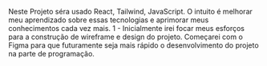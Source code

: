 Neste Projeto séra usado React, Tailwind, JavaScript. O intuito é melhorar meu aprendizado sobre essas tecnologias e aprimorar meus conhecimentos cada vez mais.
1 - Inicialmente irei focar meus esforços para a construção de wireframe e design do projeto. Começarei com o Figma para que futuramente seja mais rápido o desenvolvimento do projeto na parte de programação.
